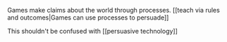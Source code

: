 Games make claims about the world through processes. [[teach via rules and outcomes|Games can use processes to persuade]]

This shouldn't be confused with [[persuasive technology]]
